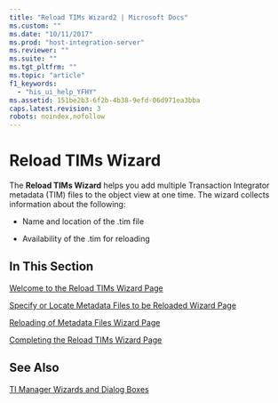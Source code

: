 ```yaml
---
title: "Reload TIMs Wizard2 | Microsoft Docs"
ms.custom: ""
ms.date: "10/11/2017"
ms.prod: "host-integration-server"
ms.reviewer: ""
ms.suite: ""
ms.tgt_pltfrm: ""
ms.topic: "article"
f1_keywords: 
  - "his_ui_help_YFHY"
ms.assetid: 151be2b3-6f2b-4b38-9efd-06d971ea3bba
caps.latest.revision: 3
robots: noindex,nofollow
---
```

# Reload TIMs Wizard
The **Reload TIMs Wizard** helps you add multiple Transaction Integrator metadata (TIM) files to the object view at one time. The wizard collects information about the following:  
  
-   Name and location of the .tim file  
  
-   Availability of the .tim for reloading  
  
## In This Section  
 [Welcome to the Reload TIMs Wizard Page](../core/welcome-to-the-reload-tims-wizard-page.md)  
  
 [Specify or Locate Metadata Files to be Reloaded Wizard Page](../core/specify-or-locate-metadata-files-to-be-reloaded-wizard-page.md)  
  
 [Reloading of Metadata Files Wizard Page](../core/reloading-of-metadata-files-wizard-page.md)  
  
 [Completing the Reload TIMs Wizard Page](../core/completing-the-reload-tims-wizard-page.md)  
  
## See Also  
 [TI Manager Wizards and Dialog Boxes](../core/ti-manager-wizards-and-dialog-boxes.md)